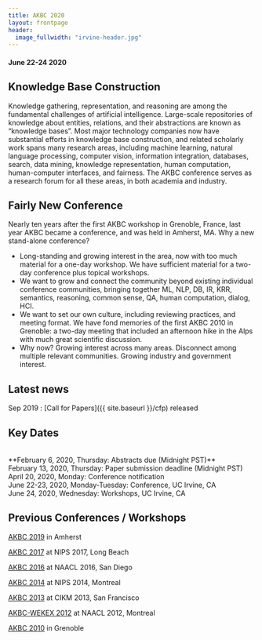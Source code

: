```yaml
---
title: AKBC 2020
layout: frontpage
header:
  image_fullwidth: "irvine-header.jpg"
---
```


#### June 22-24 2020

## Knowledge Base Construction

Knowledge gathering, representation, and reasoning are among the fundamental challenges of artificial intelligence. Large-scale repositories of knowledge about entities, relations, and their abstractions are known as “knowledge bases”. Most major technology companies now have substantial efforts in knowledge base construction, and related scholarly work spans many research areas, including machine learning, natural language processing, computer vision, information integration, databases, search, data mining, knowledge representation, human computation, human-computer interfaces, and fairness. The AKBC conference serves as a research forum for all these areas, in both academia and industry.

## Fairly New Conference

Nearly ten years after the first AKBC workshop in Grenoble, France, last year AKBC became a conference, and was held in Amherst, MA. Why a new stand-alone conference?

- Long-standing and growing interest in the area, now with too much material for a one-day workshop. We have sufficient material for a two-day conference plus topical workshops.
- We want to grow and connect the community beyond existing individual conference communities, bringing together ML, NLP, DB, IR, KRR, semantics, reasoning, common sense, QA, human computation, dialog, HCI.
- We want to set our own culture, including reviewing practices, and meeting format. We have fond memories of the first AKBC 2010 in Grenoble: a two-day meeting that included an afternoon hike in the Alps with much great scientific discussion.
- Why now? Growing interest across many areas. Disconnect among multiple relevant communities. Growing industry and government interest.

## Latest news

Sep 2019 : [Call for Papers]({{ site.baseurl }}/cfp) released <br />

<a name="dates"></a>

## Key Dates

<br />
**February 6, 2020, Thursday: Abstracts due (Midnight PST)**<br />
February 13, 2020, Thursday: Paper submission deadline (Midnight PST)<br />
April 20, 2020, Monday: Conference notification<br />
June 22-23, 2020, Monday-Tuesday: Conference, UC Irvine, CA<br />
June 24, 2020, Wednesday: Workshops, UC Irvine, CA<br />

## Previous Conferences / Workshops

[AKBC 2019](http://akbc.ws/2019) in Amherst

[AKBC 2017](http://akbc.ws/2017) at NIPS 2017, Long Beach

[AKBC 2016](http://akbc.ws/2016) at NAACL 2016, San Diego

[AKBC 2014](http://akbc.ws/2014) at NIPS 2014, Montreal

[AKBC 2013](http://akbc.ws/2013) at CIKM 2013, San Francisco

[AKBC-WEKEX 2012](http://akbcwekex2012.wordpress.com/) at NAACL 2012, Montreal

[AKBC 2010](http://videolectures.net/akbc2010_grenoble/) in Grenoble
